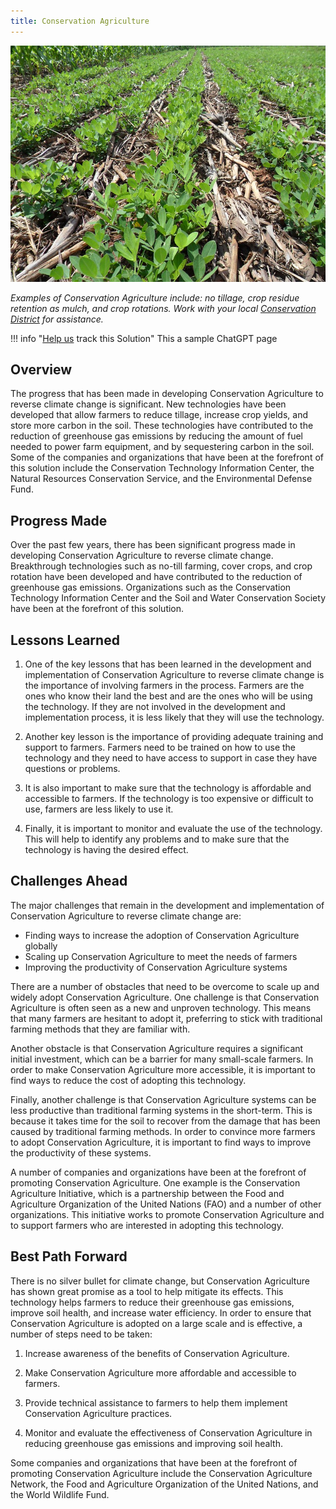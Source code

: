 ```yaml
---
title: Conservation Agriculture
---
```


![Cover Image](../static/img/conservation-agriculture.jpg)

_Examples of Conservation Agriculture include: no tillage, crop residue retention as mulch, and crop rotations. Work with your local [Conservation District](https://www.nacdnet.org/) for assistance._

!!! info "[Help us](../../contribute) track this Solution"
    This a sample ChatGPT page

## Overview

The progress that has been made in developing Conservation Agriculture to reverse climate change is significant. New technologies have been developed that allow farmers to reduce tillage, increase crop yields, and store more carbon in the soil. These technologies have contributed to the reduction of greenhouse gas emissions by reducing the amount of fuel needed to power farm equipment, and by sequestering carbon in the soil. Some of the companies and organizations that have been at the forefront of this solution include the Conservation Technology Information Center, the Natural Resources Conservation Service, and the Environmental Defense Fund.

## Progress Made

Over the past few years, there has been significant progress made in developing Conservation Agriculture to reverse climate change. Breakthrough technologies such as no-till farming, cover crops, and crop rotation have been developed and have contributed to the reduction of greenhouse gas emissions. Organizations such as the Conservation Technology Information Center and the Soil and Water Conservation Society have been at the forefront of this solution.

## Lessons Learned

1. One of the key lessons that has been learned in the development and implementation of Conservation Agriculture to reverse climate change is the importance of involving farmers in the process. Farmers are the ones who know their land the best and are the ones who will be using the technology. If they are not involved in the development and implementation process, it is less likely that they will use the technology.

2. Another key lesson is the importance of providing adequate training and support to farmers. Farmers need to be trained on how to use the technology and they need to have access to support in case they have questions or problems.

3. It is also important to make sure that the technology is affordable and accessible to farmers. If the technology is too expensive or difficult to use, farmers are less likely to use it.

4. Finally, it is important to monitor and evaluate the use of the technology. This will help to identify any problems and to make sure that the technology is having the desired effect.

## Challenges Ahead

The major challenges that remain in the development and implementation of Conservation Agriculture to reverse climate change are:
* Finding ways to increase the adoption of Conservation Agriculture globally
* Scaling up Conservation Agriculture to meet the needs of farmers
* Improving the productivity of Conservation Agriculture systems

There are a number of obstacles that need to be overcome to scale up and widely adopt Conservation Agriculture. One challenge is that Conservation Agriculture is often seen as a new and unproven technology. This means that many farmers are hesitant to adopt it, preferring to stick with traditional farming methods that they are familiar with.

Another obstacle is that Conservation Agriculture requires a significant initial investment, which can be a barrier for many small-scale farmers. In order to make Conservation Agriculture more accessible, it is important to find ways to reduce the cost of adopting this technology.

Finally, another challenge is that Conservation Agriculture systems can be less productive than traditional farming systems in the short-term. This is because it takes time for the soil to recover from the damage that has been caused by traditional farming methods. In order to convince more farmers to adopt Conservation Agriculture, it is important to find ways to improve the productivity of these systems.

A number of companies and organizations have been at the forefront of promoting Conservation Agriculture. One example is the Conservation Agriculture Initiative, which is a partnership between the Food and Agriculture Organization of the United Nations (FAO) and a number of other organizations. This initiative works to promote Conservation Agriculture and to support farmers who are interested in adopting this technology.

## Best Path Forward

There is no silver bullet for climate change, but Conservation Agriculture has shown great promise as a tool to help mitigate its effects. This technology helps farmers to reduce their greenhouse gas emissions, improve soil health, and increase water efficiency. In order to ensure that Conservation Agriculture is adopted on a large scale and is effective, a number of steps need to be taken:

1. Increase awareness of the benefits of Conservation Agriculture.

2. Make Conservation Agriculture more affordable and accessible to farmers.

3. Provide technical assistance to farmers to help them implement Conservation Agriculture practices.

4. Monitor and evaluate the effectiveness of Conservation Agriculture in reducing greenhouse gas emissions and improving soil health.

Some companies and organizations that have been at the forefront of promoting Conservation Agriculture include the Conservation Agriculture Network, the Food and Agriculture Organization of the United Nations, and the World Wildlife Fund.
